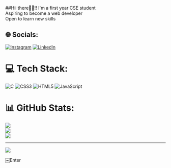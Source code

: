 ##Hii there👋👋!!
I'm a first year CSE student<br>Aspiring to become a web developer<br>Open to learn new skills<br>


## 🌐 Socials:
[![Instagram](https://img.shields.io/badge/Instagram-%23E4405F.svg?logo=Instagram&logoColor=white)](https://instagram.com/Adarsh2006) [![LinkedIn](https://img.shields.io/badge/LinkedIn-%230077B5.svg?logo=linkedin&logoColor=white)](https://linkedin.com/in/https://www.linkedin.com/in/adarsh20082006?utm_source=share&utm_campaign=share_via&utm_content=profile&utm_medium=android_app) 

# 💻 Tech Stack:
![C](https://img.shields.io/badge/c-%2300599C.svg?style=for-the-badge&logo=c&logoColor=white) ![CSS3](https://img.shields.io/badge/css3-%231572B6.svg?style=for-the-badge&logo=css3&logoColor=white) ![HTML5](https://img.shields.io/badge/html5-%23E34F26.svg?style=for-the-badge&logo=html5&logoColor=white) ![JavaScript](https://img.shields.io/badge/javascript-%23323330.svg?style=for-the-badge&logo=javascript&logoColor=%23F7DF1E)
# 📊 GitHub Stats:
![](https://github-readme-stats.vercel.app/api?username=Adarsh20082006&theme=vision-friendly-dark&hide_border=true&include_all_commits=true&count_private=true)<br/>
![](https://github-readme-streak-stats.herokuapp.com/?user=Adarsh20082006&theme=vision-friendly-dark&hide_border=true)<br/>
![](https://github-readme-stats.vercel.app/api/top-langs/?username=Adarsh20082006&theme=vision-friendly-dark&hide_border=true&include_all_commits=true&count_private=true&layout=compact)

---
[![](https://visitcount.itsvg.in/api?id=Adarsh20082006&icon=6&color=3)](https://visitcount.itsvg.in)

<!-- Proudly created with GPRM ( https://gprm.itsvg.in ) -->￼Enter
